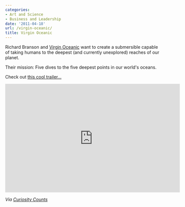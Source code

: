 ```yaml
---
categories:
- Art and Science
- Business and Leadership
date: '2011-04-18'
url: /virgin-oceanic/
title: Virgin Oceanic
---
```


Richard Branson and <a href="http://www.virginoceanic.com/">Virgin Oceanic</a> want to create a submersible capable of taking humans to the deepest (and currently unexplored) reaches of our planet.

Their mission: Five dives to the five deepest points in our world's oceans.

Check out <a href="https://www.youtube.com/watch?v=_Sk_XEHfqwk">this cool trailer...</a>

<p align="center"><iframe title="YouTube video player" width="560" height="349" src="https://www.youtube.com/embed/_Sk_XEHfqwk?rel=0" frameborder="0" allowfullscreen></iframe></p>

<em>Via <a href="http://curiositycounts.com/post/4377114692/richard-branson-announces-virgin-oceanic">Curiosity Counts</a></em>